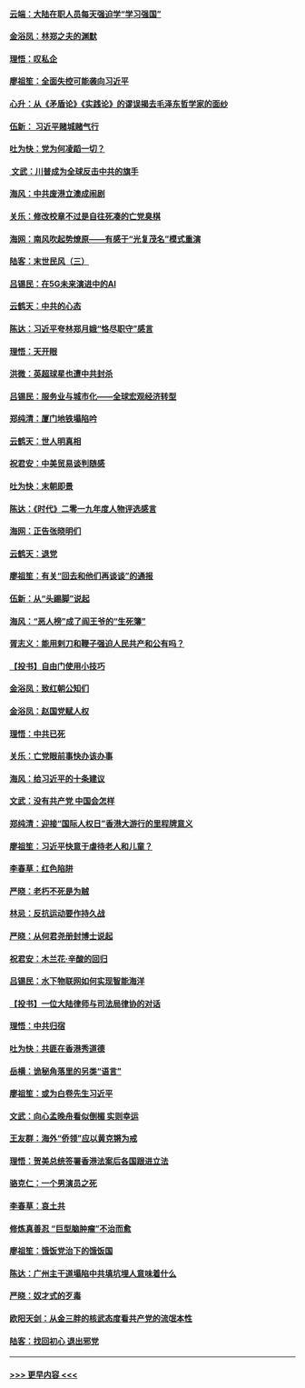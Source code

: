 #### [云端：大陆在职人员每天强迫学“学习强国”](../pages/nsc993/n11738735.md?t=12230144) 
#### [金浴凤：林郑之夫的渊默](../pages/nsc993/n11737735.md?t=12230144) 
#### [理悟：叹私企](../pages/nsc993/n11737715.md?t=12230144) 
#### [廖祖笙：全面失控可能袭向习近平](../pages/nsc993/n11737704.md?t=12230144) 
#### [心升：从《矛盾论》《实践论》的谬误揭去毛泽东哲学家的面纱](../pages/nsc993/n11736962.md?t=12230144) 
#### [伍新： 习近平赌城赌气行](../pages/nsc993/n11736929.md?t=12230144) 
#### [吐为快：党为何凌蹈一切？](../pages/nsc993/n11736915.md?t=12230144) 
#### [ 文武：川普成为全球反击中共的旗手](../pages/nsc993/n11736882.md?t=12230144) 
#### [海风：中共废港立澳成闹剧](../pages/nsc993/n11735857.md?t=12230144) 
#### [关乐：修改校章不过是自往死凑的亡党臭棋](../pages/nsc993/n11735097.md?t=12230144) 
#### [海网：南风吹起势燎原——有感于“光复茂名”模式重演](../pages/nsc993/n11732308.md?t=12230144) 
#### [陆客：末世民风（三）](../pages/nsc993/n11732211.md?t=12230144) 
#### [吕锡民：在5G未来演进中的AI](../pages/nsc993/n11730010.md?t=12230144) 
#### [云鹤天：中共的心态](../pages/nsc993/n11729906.md?t=12230144) 
#### [陈达：习近平夸林郑月娥“恪尽职守”感言](../pages/nsc993/n11729881.md?t=12230144) 
#### [理悟：天开眼](../pages/nsc993/n11729699.md?t=12230144) 
#### [洪微：英超球星也遭中共封杀](../pages/nsc993/n11727243.md?t=12230144) 
#### [吕锡民：服务业与城市化——全球宏观经济转型](../pages/nsc993/n11725845.md?t=12230144) 
#### [郑纯清：厦门地铁塌陷吟](../pages/nsc993/n11725813.md?t=12230144) 
#### [云鹤天：世人明真相](../pages/nsc993/n11725621.md?t=12230144) 
#### [祝君安：中美贸易谈判随感](../pages/nsc993/n11725609.md?t=12230144) 
#### [吐为快：末朝即景](../pages/nsc993/n11723365.md?t=12230144) 
#### [陈达：《时代》二零一九年度人物评选感言](../pages/nsc993/n11723337.md?t=12230144) 
#### [海网：正告张晓明们](../pages/nsc993/n11723228.md?t=12230144) 
#### [云鹤天：退党](../pages/nsc993/n11723056.md?t=12230144) 
#### [廖祖笙：有关“回去和他们再谈谈”的通报](../pages/nsc993/n11722442.md?t=12230144) 
#### [伍新：从“头踢脚”说起](../pages/nsc993/n11722429.md?t=12230144) 
#### [海风：“恶人榜”成了阎王爷的“生死簿”](../pages/nsc993/n11722272.md?t=12230144) 
#### [胥志义：能用剌刀和鞭子强迫人民共产和公有吗？](../pages/nsc993/n11720569.md?t=12230144) 
#### [【投书】自由门使用小技巧](../pages/nsc993/n11720180.md?t=12230144) 
#### [金浴凤：致红朝公知们](../pages/nsc993/n11720563.md?t=12230144) 
#### [金浴凤：赵国党赋人权](../pages/nsc993/n11720533.md?t=12230144) 
#### [理悟：中共已死](../pages/nsc993/n11720233.md?t=12230144) 
#### [关乐：亡党眼前事快办该办事](../pages/nsc993/n11719160.md?t=12230144) 
#### [海风：给习近平的十条建议](../pages/nsc993/n11717616.md?t=12230144) 
#### [文武：没有共产党 中国会怎样](../pages/nsc993/n11717584.md?t=12230144) 
#### [郑纯清：迎接“国际人权日”香港大游行的里程牌意义](../pages/nsc993/n11717417.md?t=12230144) 
#### [廖祖笙：习近平快意于虐待老人和儿童？](../pages/nsc993/n11715313.md?t=12230144) 
#### [李春草：红色陷阱](../pages/nsc993/n11715029.md?t=12230144) 
#### [严晓：老朽不死是为贼](../pages/nsc993/n11712910.md?t=12230144) 
#### [林忌：反抗运动要作持久战](../pages/nsc993/n11712623.md?t=12230144) 
#### [严晓：从何君尧册封博士说起](../pages/nsc993/n11712465.md?t=12230144) 
#### [祝君安：木兰花·辛酸的回归](../pages/nsc993/n11712381.md?t=12230144) 
#### [吕锡民：水下物联网如何实现智能海洋](../pages/nsc993/n11711158.md?t=12230144) 
#### [【投书】一位大陆律师与司法局律协的对话](../pages/nsc993/n11709675.md?t=12230144) 
#### [理悟：中共归宿](../pages/nsc993/n11710059.md?t=12230144) 
#### [吐为快：共匪在香港秀道德](../pages/nsc993/n11709979.md?t=12230144) 
#### [岳横：诡秘角落里的另类“语言”](../pages/nsc993/n11709792.md?t=12230144) 
#### [廖祖笙：或为白卷先生习近平](../pages/nsc993/n11708330.md?t=12230144) 
#### [文武：向心孟晚舟看似倒楣 实则幸运](../pages/nsc993/n11708236.md?t=12230144) 
#### [王友群：海外“侨领”应以黄克锵为戒](../pages/nsc993/n11706176.md?t=12230144) 
#### [理悟：贺美总统签署香港法案后各国跟进立法](../pages/nsc993/n11706853.md?t=12230144) 
#### [骆克仁：一个男演员之死](../pages/nsc993/n11706677.md?t=12230144) 
#### [李春草：哀土共](../pages/nsc993/n11706255.md?t=12230144) 
#### [修炼真善忍 “巨型脑肿瘤”不治而愈](../pages/nsc993/n11705340.md?t=12230144) 
#### [廖祖笙：饿饭党治下的饿饭国](../pages/nsc993/n11705085.md?t=12230144) 
#### [陈达：广州主干道塌陷中共填坑埋人意味着什么](../pages/nsc993/n11705046.md?t=12230144) 
#### [严晓：奴才式的歹毒](../pages/nsc993/n11704826.md?t=12230144) 
#### [欧阳天剑：从金三胖的核武态度看共产党的流氓本性](../pages/nsc993/n11702238.md?t=12230144) 
#### [陆客：找回初心 退出邪党](../pages/nsc993/n11702213.md?t=12230144) 

----
#### [ >>> 更早内容 <<< ](../indexes/nsc993-earlier.md)
